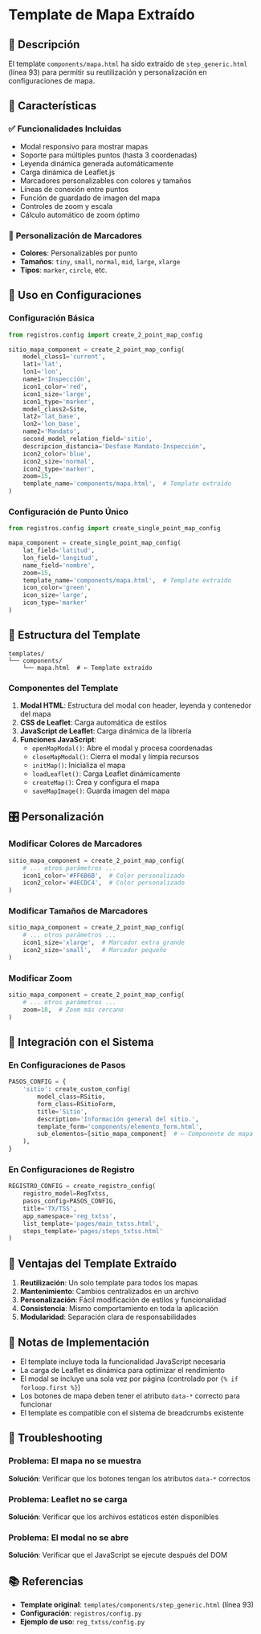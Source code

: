 # Template de Mapa Extraído

## 📍 **Descripción**

El template `components/mapa.html` ha sido extraído de `step_generic.html` (línea 93) para permitir su reutilización y personalización en configuraciones de mapa.

## 🎯 **Características**

### ✅ **Funcionalidades Incluidas**
- Modal responsivo para mostrar mapas
- Soporte para múltiples puntos (hasta 3 coordenadas)
- Leyenda dinámica generada automáticamente
- Carga dinámica de Leaflet.js
- Marcadores personalizables con colores y tamaños
- Líneas de conexión entre puntos
- Función de guardado de imagen del mapa
- Controles de zoom y escala
- Cálculo automático de zoom óptimo

### 🎨 **Personalización de Marcadores**
- **Colores**: Personalizables por punto
- **Tamaños**: `tiny`, `small`, `normal`, `mid`, `large`, `xlarge`
- **Tipos**: `marker`, `circle`, etc.

## 🔧 **Uso en Configuraciones**

### **Configuración Básica**
```python
from registros.config import create_2_point_map_config

sitio_mapa_component = create_2_point_map_config(
    model_class1='current',
    lat1='lat',
    lon1='lon', 
    name1='Inspección',
    icon1_color='red',
    icon1_size='large',
    icon1_type='marker',
    model_class2=Site,
    lat2='lat_base',
    lon2='lon_base', 
    name2='Mandato',
    second_model_relation_field='sitio',
    descripcion_distancia='Desfase Mandato-Inspección',
    icon2_color='blue',
    icon2_size='normal',
    icon2_type='marker',
    zoom=15,
    template_name='components/mapa.html',  # Template extraído
)
```

### **Configuración de Punto Único**
```python
from registros.config import create_single_point_map_config

mapa_component = create_single_point_map_config(
    lat_field='latitud',
    lon_field='longitud',
    name_field='nombre',
    zoom=15,
    template_name='components/mapa.html',  # Template extraído
    icon_color='green',
    icon_size='large',
    icon_type='marker'
)
```

## 📁 **Estructura del Template**

```
templates/
└── components/
    └── mapa.html  # ← Template extraído
```

### **Componentes del Template**
1. **Modal HTML**: Estructura del modal con header, leyenda y contenedor del mapa
2. **CSS de Leaflet**: Carga automática de estilos
3. **JavaScript de Leaflet**: Carga dinámica de la librería
4. **Funciones JavaScript**:
   - `openMapModal()`: Abre el modal y procesa coordenadas
   - `closeMapModal()`: Cierra el modal y limpia recursos
   - `initMap()`: Inicializa el mapa
   - `loadLeaflet()`: Carga Leaflet dinámicamente
   - `createMap()`: Crea y configura el mapa
   - `saveMapImage()`: Guarda imagen del mapa

## 🎛️ **Personalización**

### **Modificar Colores de Marcadores**
```python
sitio_mapa_component = create_2_point_map_config(
    # ... otros parámetros ...
    icon1_color='#FF6B6B',  # Color personalizado
    icon2_color='#4ECDC4',  # Color personalizado
)
```

### **Modificar Tamaños de Marcadores**
```python
sitio_mapa_component = create_2_point_map_config(
    # ... otros parámetros ...
    icon1_size='xlarge',  # Marcador extra grande
    icon2_size='small',   # Marcador pequeño
)
```

### **Modificar Zoom**
```python
sitio_mapa_component = create_2_point_map_config(
    # ... otros parámetros ...
    zoom=18,  # Zoom más cercano
)
```

## 🔄 **Integración con el Sistema**

### **En Configuraciones de Pasos**
```python
PASOS_CONFIG = {
    'sitio': create_custom_config(
        model_class=RSitio,
        form_class=RSitioForm,
        title='Sitio',
        description='Información general del sitio.',
        template_form='components/elemento_form.html',
        sub_elementos=[sitio_mapa_component]  # ← Componente de mapa
    ),
}
```

### **En Configuraciones de Registro**
```python
REGISTRO_CONFIG = create_registro_config(
    registro_model=RegTxtss,
    pasos_config=PASOS_CONFIG,
    title='TX/TSS',
    app_namespace='reg_txtss',
    list_template='pages/main_txtss.html',
    steps_template='pages/steps_txtss.html'
)
```

## 🚀 **Ventajas del Template Extraído**

1. **Reutilización**: Un solo template para todos los mapas
2. **Mantenimiento**: Cambios centralizados en un archivo
3. **Personalización**: Fácil modificación de estilos y funcionalidad
4. **Consistencia**: Mismo comportamiento en toda la aplicación
5. **Modularidad**: Separación clara de responsabilidades

## 📝 **Notas de Implementación**

- El template incluye toda la funcionalidad JavaScript necesaria
- La carga de Leaflet es dinámica para optimizar el rendimiento
- El modal se incluye una sola vez por página (controlado por `{% if forloop.first %}`)
- Los botones de mapa deben tener el atributo `data-*` correcto para funcionar
- El template es compatible con el sistema de breadcrumbs existente

## 🔧 **Troubleshooting**

### **Problema**: El mapa no se muestra
**Solución**: Verificar que los botones tengan los atributos `data-*` correctos

### **Problema**: Leaflet no se carga
**Solución**: Verificar que los archivos estáticos estén disponibles

### **Problema**: El modal no se abre
**Solución**: Verificar que el JavaScript se ejecute después del DOM

## 📚 **Referencias**

- **Template original**: `templates/components/step_generic.html` (línea 93)
- **Configuración**: `registros/config.py`
- **Ejemplo de uso**: `reg_txtss/config.py` 